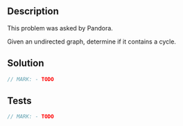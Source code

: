 ## Description

This problem was asked by Pandora.

Given an undirected graph, determine if it contains a cycle.


## Solution

```swift
// MARK: - TODO
```

## Tests

```swift
// MARK: - TODO
```